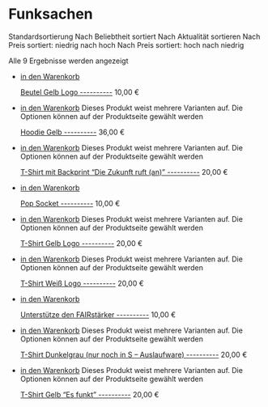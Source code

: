 Funksachen
==========

Standardsortierung Nach Beliebtheit sortiert Nach Aktualität sortieren Nach Preis sortiert: niedrig nach hoch Nach Preis sortiert: hoch nach niedrig

 Alle 9 Ergebnisse werden angezeigt

* [](https://funksachen.wetell.de/produkt/beutel/)

  [in den Warenkorb](/?add-to-cart=1473)

  [Beutel Gelb Logo ----------](https://funksachen.wetell.de/produkt/beutel/) 10,00 €

* [](https://funksachen.wetell.de/produkt/pulli-gelb/)

  [in den Warenkorb](https://funksachen.wetell.de/produkt/pulli-gelb/)	 Dieses Produkt weist mehrere Varianten auf. Die Optionen können auf der Produktseite gewählt werden

  [Hoodie Gelb ----------](https://funksachen.wetell.de/produkt/pulli-gelb/) 36,00 €

* [](https://funksachen.wetell.de/produkt/tshirt-backprint-zukunft/)

  [in den Warenkorb](https://funksachen.wetell.de/produkt/tshirt-backprint-zukunft/)	 Dieses Produkt weist mehrere Varianten auf. Die Optionen können auf der Produktseite gewählt werden

  [T-Shirt mit Backprint “Die Zukunft ruft (an)” ----------](https://funksachen.wetell.de/produkt/tshirt-backprint-zukunft/) 20,00 €

* [](https://funksachen.wetell.de/produkt/pop-socket/)

  [in den Warenkorb](/?add-to-cart=1467)

  [Pop Socket ----------](https://funksachen.wetell.de/produkt/pop-socket/) 10,00 €

* [](https://funksachen.wetell.de/produkt/t-shirt-gelb-logo/)

  [in den Warenkorb](https://funksachen.wetell.de/produkt/t-shirt-gelb-logo/)	 Dieses Produkt weist mehrere Varianten auf. Die Optionen können auf der Produktseite gewählt werden

  [T-Shirt Gelb Logo ----------](https://funksachen.wetell.de/produkt/t-shirt-gelb-logo/) 20,00 €

* [](https://funksachen.wetell.de/produkt/t-shirt-weiss-logo/)

  [in den Warenkorb](https://funksachen.wetell.de/produkt/t-shirt-weiss-logo/)	 Dieses Produkt weist mehrere Varianten auf. Die Optionen können auf der Produktseite gewählt werden

  [T-Shirt Weiß Logo ----------](https://funksachen.wetell.de/produkt/t-shirt-weiss-logo/) 20,00 €

* [](https://funksachen.wetell.de/produkt/unterstuetze-den-fairstaerker/)

  [in den Warenkorb](/?add-to-cart=1972)

  [Unterstütze den FAIRstärker ----------](https://funksachen.wetell.de/produkt/unterstuetze-den-fairstaerker/) 10,00 €

* [](https://funksachen.wetell.de/produkt/shirtschwarz/)

  [in den Warenkorb](https://funksachen.wetell.de/produkt/shirtschwarz/)	 Dieses Produkt weist mehrere Varianten auf. Die Optionen können auf der Produktseite gewählt werden

  [T-Shirt Dunkelgrau (nur noch in S – Auslaufware) ----------](https://funksachen.wetell.de/produkt/shirtschwarz/) 20,00 €

* [](https://funksachen.wetell.de/produkt/tshirtgelb/)

  [in den Warenkorb](https://funksachen.wetell.de/produkt/tshirtgelb/)	 Dieses Produkt weist mehrere Varianten auf. Die Optionen können auf der Produktseite gewählt werden

  [T-Shirt Gelb “Es funkt” ----------](https://funksachen.wetell.de/produkt/tshirtgelb/) 20,00 €
